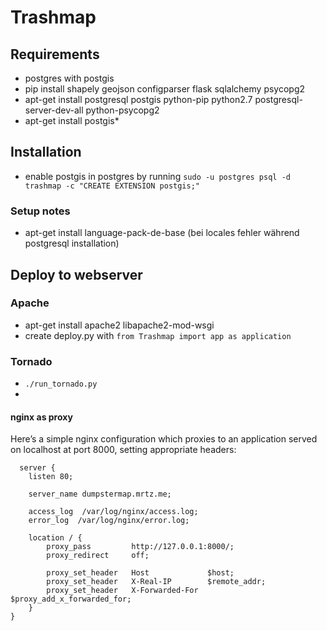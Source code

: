 # Trashmap
## Requirements  
* postgres with postgis
* pip install shapely geojson configparser flask sqlalchemy psycopg2
* apt-get install postgresql postgis python-pip python2.7 postgresql-server-dev-all python-psycopg2
* apt-get install postgis*

## Installation
* enable postgis in postgres by running `sudo -u postgres psql -d trashmap -c "CREATE EXTENSION postgis;"`

### Setup notes
* apt-get install language-pack-de-base (bei locales fehler während postgresql installation)

## Deploy to webserver
### Apache
* apt-get install apache2 libapache2-mod-wsgi
* create deploy.py with `from Trashmap import app as application`
### Tornado
* `./run_tornado.py`
* 
#### nginx as proxy  

Here’s a simple nginx configuration which proxies to an application served on localhost at port 8000, setting appropriate headers:
```
  server {
    listen 80;

    server_name dumpstermap.mrtz.me;

    access_log  /var/log/nginx/access.log;
    error_log  /var/log/nginx/error.log;

    location / {
        proxy_pass         http://127.0.0.1:8000/;
        proxy_redirect     off;

        proxy_set_header   Host             $host;
        proxy_set_header   X-Real-IP        $remote_addr;
        proxy_set_header   X-Forwarded-For  $proxy_add_x_forwarded_for;
    }
}
```
